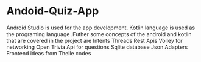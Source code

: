 # Andoid-Quiz-App
Android Studio is used for the app development. Kotlin language is used as the programing language .Futher some concepts of the android and kotlin that are covered in the project are
  Intents
  Threads
  Rest Apis
  Volley for networking
  Open Trivia Api for questions
  Sqlite database
  Json 
  Adapters
  Frontend ideas from Thelle codes
